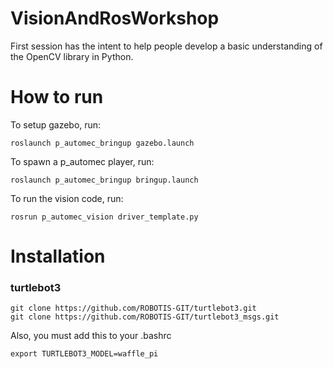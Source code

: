 # VisionAndRosWorkshop
First session has the intent to help people develop a basic understanding of the OpenCV library in Python.


# How to run

To setup gazebo, run:
    
    roslaunch p_automec_bringup gazebo.launch

To spawn a p_automec player, run:

    roslaunch p_automec_bringup bringup.launch

To run the vision code, run:

    rosrun p_automec_vision driver_template.py

# Installation

### turtlebot3 
  
    git clone https://github.com/ROBOTIS-GIT/turtlebot3.git
    git clone https://github.com/ROBOTIS-GIT/turtlebot3_msgs.git      

Also, you must add this to your .bashrc 

    export TURTLEBOT3_MODEL=waffle_pi


